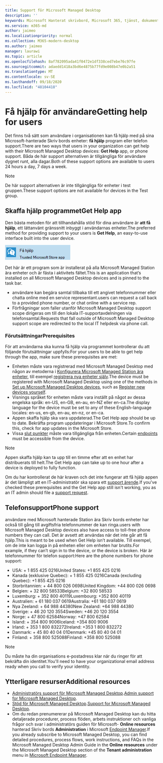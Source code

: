 ```yaml
---
title: Support för Microsoft Managed Desktop
description: ''
keywords: Microsoft Hanterat skrivbord, Microsoft 365, tjänst, dokumentation
ms.service: m365-md
author: jaimeo
ms.localizationpriority: normal
ms.collection: M365-modern-desktop
ms.author: jaimeo
manager: laurawi
ms.topic: article
ms.openlocfilehash: 8af782095ada41f0472e1df338ced7ebe76c97fe
ms.sourcegitcommit: adaedd1418a3bd6e4875b77fd9e008b47e0b2a51
ms.translationtype: MT
ms.contentlocale: sv-SE
ms.lasthandoff: 09/18/2020
ms.locfileid: "48104418"
---
```

# <a name="getting-help-for-users"></a><span data-ttu-id="95f89-103">Få hjälp för användare</span><span class="sxs-lookup"><span data-stu-id="95f89-103">Getting help for users</span></span>

<span data-ttu-id="95f89-104">Det finns två sätt som användare i organisationen kan få hjälp med på sina Microsoft-hanterade Skriv bords enheter: **få hjälp** program eller telefon support.</span><span class="sxs-lookup"><span data-stu-id="95f89-104">There are two ways that users in your organization can get help with their Microsoft Managed Desktop devices: **Get Help** app, or phone support.</span></span> <span data-ttu-id="95f89-105">Båda de här support alternativen är tillgängliga för användare dygnet runt, alla dagar.</span><span class="sxs-lookup"><span data-stu-id="95f89-105">Both of these support options are available to users 24 hours a day, 7 days a week.</span></span>
 
>[!NOTE]
><span data-ttu-id="95f89-106">De här support alternativen är inte tillgängliga för enheter i test gruppen.</span><span class="sxs-lookup"><span data-stu-id="95f89-106">These support options are not available for devices in the Test group.</span></span>

## <a name="get-help-app"></a><span data-ttu-id="95f89-107">Skaffa hjälp programmet</span><span class="sxs-lookup"><span data-stu-id="95f89-107">Get Help app</span></span>

<span data-ttu-id="95f89-108">Den bästa metoden för att tillhandahålla stöd för dina användare är **att få hjälp**, ett lättanvänt gränssnitt inbyggt i användarnas enheter.</span><span class="sxs-lookup"><span data-stu-id="95f89-108">The preferred method for providing support to your users is **Get Help**, an easy-to-use interface built into the user device.</span></span>  

![Ikonen skaffa hjälp program](../../media/get-help.png)

<span data-ttu-id="95f89-110">Det här är ett program som är installerat på alla Microsoft Managed Station ära enheter och är fästa i aktivitets fältet.</span><span class="sxs-lookup"><span data-stu-id="95f89-110">This is an application that’s installed on all Microsoft Managed Desktop devices and is pinned to the task bar.</span></span> 

- <span data-ttu-id="95f89-111">användare kan begära samtal tillbaka till ett angivet telefonnummer eller chatta online med en service representant.</span><span class="sxs-lookup"><span data-stu-id="95f89-111">users can request a call back to a provided phone number, or chat online with a service rep.</span></span>
- <span data-ttu-id="95f89-112">Förfrågningar som faller utanför Microsoft Managed Desktop support scope dirigeras om till den lokala IT-supportavdelningen via telefonsamtal.</span><span class="sxs-lookup"><span data-stu-id="95f89-112">Requests that fall outside of Microsoft Managed Desktop support scope are redirected to the local IT helpdesk via phone call.</span></span>

### <a name="prerequisites"></a><span data-ttu-id="95f89-113">Förutsättningar</span><span class="sxs-lookup"><span data-stu-id="95f89-113">Prerequisites</span></span>
<span data-ttu-id="95f89-114">För att användarna ska kunna få hjälp via programmet kontrollerar du att följande förutsättningar uppfylls:</span><span class="sxs-lookup"><span data-stu-id="95f89-114">For your users to be able to get help through the app, make sure these prerequisites are met:</span></span>

- <span data-ttu-id="95f89-115">Enheten måste vara registrerad med Microsoft Managed Desktop med någon av metoderna i [Konfigurera Microsoft Managed Station ära enheter](../get-started/set-up-devices.md), till exempel [registrera nya enheter själv](../get-started/register-devices-self.md).</span><span class="sxs-lookup"><span data-stu-id="95f89-115">The device must be registered with Microsoft Managed Desktop using one of the methods in [Set up Microsoft Managed Desktop devices](../get-started/set-up-devices.md), such as [Register new devices yourself](../get-started/register-devices-self.md).</span></span>
- <span data-ttu-id="95f89-116">Visnings språket för enheten måste vara inställt på något av dessa engelska språk: en-US, en-GB, en-au, en-NZ eller en-ca.</span><span class="sxs-lookup"><span data-stu-id="95f89-116">The display language for the device must be set to any of these English-language locales: en-us, en-gb, en-au, en-nz, or en-ca.</span></span>
- <span data-ttu-id="95f89-117">Appen skaffa hjälp ska vara uppdaterad.</span><span class="sxs-lookup"><span data-stu-id="95f89-117">The Get Help app should be up to date.</span></span> <span data-ttu-id="95f89-118">Bekräfta program uppdateringar i Microsoft Store.</span><span class="sxs-lookup"><span data-stu-id="95f89-118">To confirm this, check for app updates in the Microsoft Store.</span></span>
- <span data-ttu-id="95f89-119">Vissa [slut punkter](../get-ready/network.md#endpoints-allowed-that-are-necessary-for-microsoft-managed-desktop) måste vara tillgängliga från enheten.</span><span class="sxs-lookup"><span data-stu-id="95f89-119">Certain [endpoints](../get-ready/network.md#endpoints-allowed-that-are-necessary-for-microsoft-managed-desktop) must be accessible from the device.</span></span>

> [!NOTE]
> <span data-ttu-id="95f89-120">Appen skaffa hjälp kan ta upp till en timme efter att en enhet har distribuerats till helt.</span><span class="sxs-lookup"><span data-stu-id="95f89-120">The Get Help app can take up to one hour after a device is deployed to fully function.</span></span>

<span data-ttu-id="95f89-121">Om du har kontrollerat de här kraven och det inte fungerar att få hjälp appen är det lämpligt att en IT-administratör ska spara ett [support ärende](admin-support.md).</span><span class="sxs-lookup"><span data-stu-id="95f89-121">If you've checked these prerequisites and the Get Help app still isn't working, you as an IT admin should file a [support request](admin-support.md).</span></span>

## <a name="phone-support"></a><span data-ttu-id="95f89-122">Telefonsupport</span><span class="sxs-lookup"><span data-stu-id="95f89-122">Phone support</span></span>

<span data-ttu-id="95f89-123">användare med Microsoft hanterade Station ära Skriv bords enheter har också till gång till avgiftsfria telefonnummer de kan ringa.</span><span class="sxs-lookup"><span data-stu-id="95f89-123">users with Microsoft Managed Desktop devices also have access to toll-free phone numbers they can call.</span></span> <span data-ttu-id="95f89-124">Det är avsett att användas när det inte går att få hjälp.</span><span class="sxs-lookup"><span data-stu-id="95f89-124">This is meant to be used when Get Help isn’t available.</span></span> <span data-ttu-id="95f89-125">Till exempel, om de inte kan logga in på enheten eller om enheten har brutits.</span><span class="sxs-lookup"><span data-stu-id="95f89-125">For example, if they can’t sign in to the device, or the device is broken.</span></span> <span data-ttu-id="95f89-126">Här är telefonnummer för telefon support:</span><span class="sxs-lookup"><span data-stu-id="95f89-126">Here are the phone numbers for phone support:</span></span>

- <span data-ttu-id="95f89-127">USA: + 1 855 425 0216</span><span class="sxs-lookup"><span data-stu-id="95f89-127">United States: +1 855 425 0216</span></span>
- <span data-ttu-id="95f89-128">Kanada (exklusive Quebec): + 1 855 425 0216</span><span class="sxs-lookup"><span data-stu-id="95f89-128">Canada (excluding Quebec): +1 855 425 0216</span></span>
- <span data-ttu-id="95f89-129">Storbritannien: + 44 800 026 0698</span><span class="sxs-lookup"><span data-stu-id="95f89-129">United Kingdom: +44 800 026 0698</span></span>
- <span data-ttu-id="95f89-130">Belgien: + 32 800 58533</span><span class="sxs-lookup"><span data-stu-id="95f89-130">Belgium: +32 800 58533</span></span>
- <span data-ttu-id="95f89-131">Luxemburg: + 352 800 40119</span><span class="sxs-lookup"><span data-stu-id="95f89-131">Luxembourg: +352 800 40119</span></span>
- <span data-ttu-id="95f89-132">Australien: + 61 180 037 0619</span><span class="sxs-lookup"><span data-stu-id="95f89-132">Australia: +61 180 037 0619</span></span>
- <span data-ttu-id="95f89-133">Nya Zeeland: + 64 988 44380</span><span class="sxs-lookup"><span data-stu-id="95f89-133">New Zealand: +64 988 44380</span></span>
- <span data-ttu-id="95f89-134">Sverige: + 46 20 120 3554</span><span class="sxs-lookup"><span data-stu-id="95f89-134">Sweden: +46 20 120 3554</span></span>
- <span data-ttu-id="95f89-135">Norge: + 47 800 62584</span><span class="sxs-lookup"><span data-stu-id="95f89-135">Norway: +47 800 62584</span></span>
- <span data-ttu-id="95f89-136">Island: + 354 800 9006</span><span class="sxs-lookup"><span data-stu-id="95f89-136">Iceland: +354 800 9006</span></span>
- <span data-ttu-id="95f89-137">Irland: + 353 1 800 832272</span><span class="sxs-lookup"><span data-stu-id="95f89-137">Ireland: +353 1 800 832272</span></span>
- <span data-ttu-id="95f89-138">Danmark: + 45 80 40 04 01</span><span class="sxs-lookup"><span data-stu-id="95f89-138">Denmark: +45 80 40 04 01</span></span>
- <span data-ttu-id="95f89-139">Finland: + 358 800 525088</span><span class="sxs-lookup"><span data-stu-id="95f89-139">Finland: +358 800 525088</span></span>

>[!NOTE]
><span data-ttu-id="95f89-140">Du måste ha din organisations e-postadress klar när du ringer för att bekräfta din identitet.</span><span class="sxs-lookup"><span data-stu-id="95f89-140">You'll need to have your organizational email address ready when you call to verify your identity.</span></span> 

## <a name="additional-resources"></a><span data-ttu-id="95f89-141">Ytterligare resurser</span><span class="sxs-lookup"><span data-stu-id="95f89-141">Additional resources</span></span>
- <span data-ttu-id="95f89-142">[Administratörs support för Microsoft Managed Desktop](admin-support.md).</span><span class="sxs-lookup"><span data-stu-id="95f89-142">[Admin support for Microsoft Managed Desktop](admin-support.md).</span></span> 
- <span data-ttu-id="95f89-143">[Stöd för Microsoft Managed Desktop](../service-description/support.md).</span><span class="sxs-lookup"><span data-stu-id="95f89-143">[Support for Microsoft Managed Desktop](../service-description/support.md).</span></span>
- <span data-ttu-id="95f89-144">Om du redan prenumererar på Microsoft Managed Desktop kan du hitta detaljerade procedurer, process flöden, arbets instruktioner och vanliga frågor och svar i administratörs guiden för Microsoft- **Online resources** hanterad Skriv bords **Administration** i Microsoft [Endpoint Manager](https://endpoint.microsoft.com/).</span><span class="sxs-lookup"><span data-stu-id="95f89-144">If you already subscribe to Microsoft Managed Desktop, you can find detailed procedures, process flows, work instructions, and FAQs in the Microsoft Managed Desktop Admin Guide in the **Online resources** under the Microsoft Managed Desktop section of the **Tenant administration** menu in [Microsoft Endpoint Manager](https://endpoint.microsoft.com/).</span></span>
